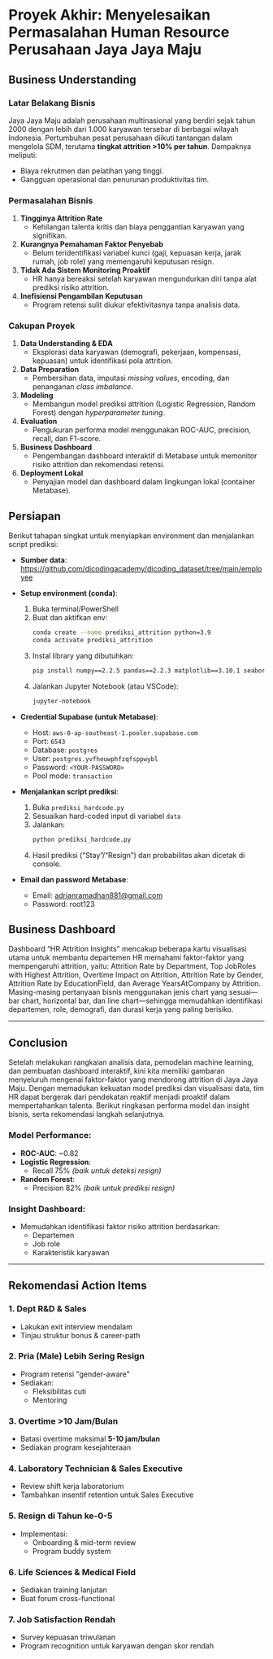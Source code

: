 # Proyek Akhir: Menyelesaikan Permasalahan Human Resource Perusahaan Jaya Jaya Maju

## Business Understanding

### Latar Belakang Bisnis

Jaya Jaya Maju adalah perusahaan multinasional yang berdiri sejak tahun 2000 dengan lebih dari 1.000 karyawan tersebar di berbagai wilayah Indonesia. Pertumbuhan pesat perusahaan diikuti tantangan dalam mengelola SDM, terutama **tingkat attrition >10% per tahun**. Dampaknya meliputi:

- Biaya rekrutmen dan pelatihan yang tinggi.
- Gangguan operasional dan penurunan produktivitas tim.

### Permasalahan Bisnis

1. **Tingginya Attrition Rate**
   - Kehilangan talenta kritis dan biaya penggantian karyawan yang signifikan.
2. **Kurangnya Pemahaman Faktor Penyebab**
   - Belum teridentifikasi variabel kunci (gaji, kepuasan kerja, jarak rumah, job role) yang memengaruhi keputusan resign.
3. **Tidak Ada Sistem Monitoring Proaktif**
   - HR hanya bereaksi setelah karyawan mengundurkan diri tanpa alat prediksi risiko attrition.
4. **Inefisiensi Pengambilan Keputusan**
   - Program retensi sulit diukur efektivitasnya tanpa analisis data.

### Cakupan Proyek

1. **Data Understanding & EDA**
   - Eksplorasi data karyawan (demografi, pekerjaan, kompensasi, kepuasan) untuk identifikasi pola attrition.
2. **Data Preparation**
   - Pembersihan data, imputasi _missing values_, encoding, dan penanganan _class imbalance_.
3. **Modeling**
   - Membangun model prediksi attrition (Logistic Regression, Random Forest) dengan _hyperparameter tuning_.
4. **Evaluation**
   - Pengukuran performa model menggunakan ROC-AUC, precision, recall, dan F1-score.
5. **Business Dashboard**
   - Pengembangan dashboard interaktif di Metabase untuk memonitor risiko attrition dan rekomendasi retensi.
6. **Deployment Lokal**
   - Penyajian model dan dashboard dalam lingkungan lokal (container Metabase).

## Persiapan

Berikut tahapan singkat untuk menyiapkan environment dan menjalankan script prediksi:

- **Sumber data**:  
  https://github.com/dicodingacademy/dicoding_dataset/tree/main/employee

- **Setup environment (conda)**:
  1. Buka terminal/PowerShell
  2. Buat dan aktifkan env:
     ```bash
     conda create --name prediksi_attrition python=3.9
     conda activate prediksi_attrition
     ```
  3. Instal library yang dibutuhkan:
     ```bash
     pip install numpy==2.2.5 pandas==2.2.3 matplotlib==3.10.1 seaborn==0.13.2 scikit-learn==1.6.1 SQLAlchemy==2.0.40 python-dotenv psycopg2-binary joblib
     ```
  4. Jalankan Jupyter Notebook (atau VSCode):
     ```bash
     jupyter-notebook
     ```
- **Credential Supabase (untuk Metabase)**:

  - Host: `aws-0-ap-southeast-1.pooler.supabase.com`
  - Port: `6543`
  - Database: `postgres`
  - User: `postgres.yvfheuwphfzqfsppwybl`
  - Password: `<YOUR-PASSWORD>`
  - Pool mode: `transaction`

- **Menjalankan script prediksi**:

  1. Buka `prediksi_hardcode.py`
  2. Sesuaikan hard-coded input di variabel `data`
  3. Jalankan:
     ```bash
     python prediksi_hardcode.py
     ```
  4. Hasil prediksi (“Stay”/“Resign”) dan probabilitas akan dicetak di console.

- **Email dan password Metabase**:
  - Email: adrianramadhan881@gmail.com
  - Password: root123

## Business Dashboard

Dashboard “HR Attrition Insights” mencakup beberapa kartu visualisasi utama untuk membantu departemen HR memahami faktor-faktor yang mempengaruhi attrition, yaitu: Attrition Rate by Department, Top JobRoles with Highest Attrition, Overtime Impact on Attrition, Attrition Rate by Gender, Attrition Rate by EducationField, dan Average YearsAtCompany by Attrition. Masing-masing pertanyaan bisnis menggunakan jenis chart yang sesuai—bar chart, horizontal bar, dan line chart—sehingga memudahkan identifikasi departemen, role, demografi, dan durasi kerja yang paling berisiko.  

---

## Conclusion

Setelah melakukan rangkaian analisis data, pemodelan machine learning, dan pembuatan dashboard interaktif, kini kita memiliki gambaran menyeluruh mengenai faktor-faktor yang mendorong attrition di Jaya Jaya Maju. Dengan memadukan kekuatan model prediksi dan visualisasi data, tim HR dapat bergerak dari pendekatan reaktif menjadi proaktif dalam mempertahankan talenta. Berikut ringkasan performa model dan insight bisnis, serta rekomendasi langkah selanjutnya.

### Model Performance:

- **ROC-AUC**: ~0.82
- **Logistic Regression**:
  - Recall 75% _(baik untuk deteksi resign)_
- **Random Forest**:
  - Precision 82% _(baik untuk prediksi resign)_

### Insight Dashboard:

- Memudahkan identifikasi faktor risiko attrition berdasarkan:
  - Departemen
  - Job role
  - Karakteristik karyawan

---

## Rekomendasi Action Items

### 1. Dept R&D & Sales

- Lakukan exit interview mendalam
- Tinjau struktur bonus & career-path

### 2. Pria (Male) Lebih Sering Resign

- Program retensi "gender-aware"
- Sediakan:
  - Fleksibilitas cuti
  - Mentoring

### 3. Overtime >10 Jam/Bulan

- Batasi overtime maksimal **5-10 jam/bulan**
- Sediakan program kesejahteraan

### 4. Laboratory Technician & Sales Executive

- Review shift kerja laboratorium
- Tambahkan insentif retention untuk Sales Executive

### 5. Resign di Tahun ke-0-5

- Implementasi:
  - Onboarding & mid-term review
  - Program buddy system

### 6. Life Sciences & Medical Field

- Sediakan training lanjutan
- Buat forum cross-functional

### 7. Job Satisfaction Rendah

- Survey kepuasan triwulanan
- Program recognition untuk karyawan dengan skor rendah
